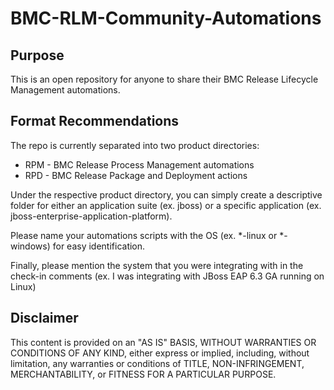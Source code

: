 # BMC-RLM-Community-Automations

## Purpose
This is an open repository for anyone to share their BMC Release Lifecycle Management automations.

## Format Recommendations
The repo is currently separated into two product directories:
* RPM - BMC Release Process Management automations
* RPD - BMC Release Package and Deployment actions

Under the respective product directory, you can simply create a descriptive folder for either an application suite (ex. jboss) or a specific application (ex. jboss-enterprise-application-platform).   

Please name your automations scripts with the OS (ex. *-linux or *-windows) for easy identification.

Finally, please mention the system that you were integrating with in the check-in comments (ex. I was integrating with JBoss EAP 6.3 GA running on Linux)

## Disclaimer
This content is provided on an "AS IS" BASIS, WITHOUT WARRANTIES OR CONDITIONS OF ANY KIND, either express or implied, including, without limitation, any warranties or conditions of TITLE, NON-INFRINGEMENT, MERCHANTABILITY, or FITNESS FOR A PARTICULAR PURPOSE.
